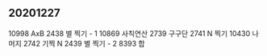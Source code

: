 ## 20201227
10998 AxB
2438 별 찍기 - 1
10869 사칙연산
2739 구구단
2741 N 찍기
10430 나머지
2742 기찍 N
2439 별 찍기 - 2
8393 합
